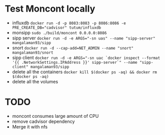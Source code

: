# Test Moncont locally
* influxdb `docker run -d -p 8083:8083 -p 8086:8086 -e PRE_CREATE_DB="cadvisor" tutum/influxdb`
* monsipp `sudo ./build/moncont 0.0.0.0:8086`
* sipp server `docker run -d -e ARGS="-sn uas" --name "sipp-server" mangalaman93/sipp`
* snort `docker run -d --cap-add=NET_ADMIN --name "snort" mangalaman93/snort`
* sipp client ``docker run -d -e ARGS="-sn uac `docker inspect --format '{{ .NetworkSettings.IPAddress }}' sipp-server`" --name "sipp-client" mangalaman93/sipp``
* delete all the containers `docker kill $(docker ps -aq) && docker rm $(docker ps -aq)`
* delete all the volumes

# TODO
* moncont consumes large amount of CPU
* remove cadvisor dependency
* Merge it with nfs
